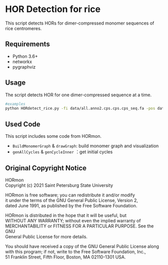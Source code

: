 # HOR Detection for rice
This script detects HORs for dimer-compressed monomer sequences of rice centromeres.

## Requirements
- Python 3.6+
- networkx
- pygraphviz

## Usage
The script detects HOR for one dimer-compressed sequence at a time. 
```sh
#examples
python HORdetect_rice.py -fi data/all.anno2.cps.cps.cps_seq.fa -pos data/all.anno2.cps.cps.cps.bed -p Chr02_13-65 -O . -nodeThr 2 -edgeThr 2 -minTrav 2
```

## Used Code
This script includes some code from HORmon.
- `BuildMonomerGraph` & `drawGraph`: build monomer graph and visualization
- `genAllCycles` & `genCycleInner` ：get initial cycles

## Original Copyright Notice 
HORmon  
Copyright (c) 2021 Saint Petersburg State University  

HORmon is free software; you can redistribute it and/or modify  
it under the terms of the GNU General Public License, Version 2,  
dated June 1991, as published by the Free Software Foundation.  

HORmon is distributed in the hope that it will be useful, but  
WITHOUT ANY WARRANTY; without even the implied warranty of  
MERCHANTABILITY or FITNESS FOR A PARTICULAR PURPOSE.  See the GNU  
General Public License for more details.  

You should have received a copy of the GNU General Public License along  
with this program; if not, write to the Free Software Foundation, Inc.,  
51 Franklin Street, Fifth Floor, Boston, MA 02110-1301 USA.  










